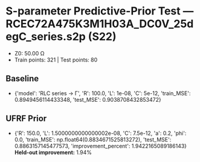 # S-parameter Predictive-Prior Test — RCEC72A475K3M1H03A_DC0V_25degC_series.s2p (S22)
- Z0: 50.00 Ω
- Train points: 321  |  Test points: 80

## Baseline
- {'model': 'RLC series -> Γ', 'R': 100.0, 'L': 1e-08, 'C': 5e-12, 'train_MSE': 0.8949456114433348, 'test_MSE': 0.9038708432853472}

## UFRF Prior
- {'R': 150.0, 'L': 1.5000000000000002e-08, 'C': 7.5e-12, 'a': 0.2, 'phi': 0.0, 'train_MSE': np.float64(0.8834671525813272), 'test_MSE': 0.8863157145477573, 'improvement_percent': 1.9422165089186143}
**Held-out improvement:** 1.94%